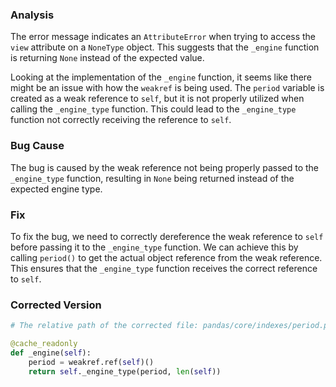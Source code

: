 ### Analysis
The error message indicates an `AttributeError` when trying to access the `view` attribute on a `NoneType` object. This suggests that the `_engine` function is returning `None` instead of the expected value.

Looking at the implementation of the `_engine` function, it seems like there might be an issue with how the `weakref` is being used. The `period` variable is created as a weak reference to `self`, but it is not properly utilized when calling the `_engine_type` function. This could lead to the `_engine_type` function not correctly receiving the reference to `self`.

### Bug Cause
The bug is caused by the weak reference not being properly passed to the `_engine_type` function, resulting in `None` being returned instead of the expected engine type.

### Fix
To fix the bug, we need to correctly dereference the weak reference to `self` before passing it to the `_engine_type` function. We can achieve this by calling `period()` to get the actual object reference from the weak reference. This ensures that the `_engine_type` function receives the correct reference to `self`.

### Corrected Version
```python
# The relative path of the corrected file: pandas/core/indexes/period.py

@cache_readonly
def _engine(self):
    period = weakref.ref(self)()
    return self._engine_type(period, len(self))
```